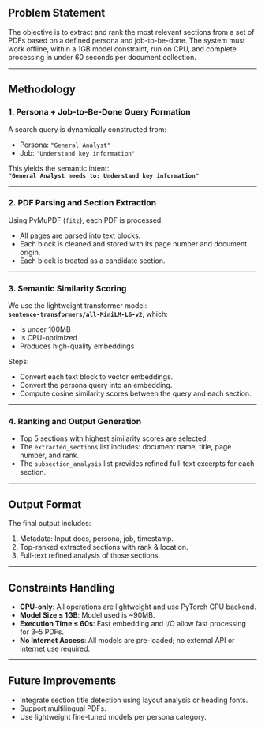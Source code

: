 ## Problem Statement

The objective is to extract and rank the most relevant sections from a set of PDFs based on a defined persona and job-to-be-done. The system must work offline, within a 1GB model constraint, run on CPU, and complete processing in under 60 seconds per document collection.

---

## Methodology

### 1. **Persona + Job-to-Be-Done Query Formation**

A search query is dynamically constructed from:
- Persona: `"General Analyst"`
- Job: `"Understand key information"`

This yields the semantic intent:  
**`"General Analyst needs to: Understand key information"`**

---

### 2. **PDF Parsing and Section Extraction**

Using PyMuPDF (`fitz`), each PDF is processed:
- All pages are parsed into text blocks.
- Each block is cleaned and stored with its page number and document origin.
- Each block is treated as a candidate section.

---

### 3. **Semantic Similarity Scoring**

We use the lightweight transformer model:  
**`sentence-transformers/all-MiniLM-L6-v2`**, which:
- Is under 100MB
- Is CPU-optimized
- Produces high-quality embeddings

Steps:
- Convert each text block to vector embeddings.
- Convert the persona query into an embedding.
- Compute cosine similarity scores between the query and each section.

---

### 4. **Ranking and Output Generation**

- Top 5 sections with highest similarity scores are selected.
- The `extracted_sections` list includes: document name, title, page number, and rank.
- The `subsection_analysis` list provides refined full-text excerpts for each section.

---

## Output Format

The final output includes:
1. Metadata: Input docs, persona, job, timestamp.
2. Top-ranked extracted sections with rank & location.
3. Full-text refined analysis of those sections.

---

## Constraints Handling

- **CPU-only**: All operations are lightweight and use PyTorch CPU backend.
- **Model Size ≤ 1GB**: Model used is ~90MB.
- **Execution Time ≤ 60s**: Fast embedding and I/O allow fast processing for 3–5 PDFs.
- **No Internet Access**: All models are pre-loaded; no external API or internet use required.

---

## Future Improvements

- Integrate section title detection using layout analysis or heading fonts.
- Support multilingual PDFs.
- Use lightweight fine-tuned models per persona category.

